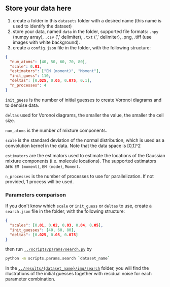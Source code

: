 ## Store your data here

1. create a folder in this `datasets` folder with a desired name (this name is used to identify the dataset)
2. store your data, named `data` in the folder, supported file formats: `.npy` (numpy array), `.csv` (',' delimiter), `.txt` (',' delimiter), .png, .tiff (use images with white background).
3. create a `config.json` file in the folder, with the following structure:
   <!--add that it is used only for the initialization 4. (optional) store `kernel` in the folder, supported file formats: `.npy`. It should be the same size as `data`. If not provided the normal distribution with `scale` will be used. Only for initialization. -->
   <!-- 4. explain how to set kernel_bandwidth i.e scale -->

```json
{
  "num_atoms": [40, 50, 60, 70, 80],
  "scale": 0.01,
  "estimators": ["EM (moment)", "Moment"],
  "init_guess": 110,
  "deltas": [0.025, 0.05, 0.075, 0.1],
  "n_processes": 4
}
```

<!-- explain the algorithm
that algorithm works well only for small amount of points, that's why first we segment the image via Voronoi cells, using delta.
Then Estimations are made for each sub domain. -->

`init_guess` is the number of initial guesses to create Voronoi diagrams and to denoise data.

`deltas` used for Voronoi diagrams, the smaller the value, the smaller the cell size.

`num_atoms` is the number of mixture components.

`scale` is the standard deviation of the normal distribution, which is used as a convolution kernel in the data. Note that the data space is [0,1]^2

`estimators` are the estimators used to estimate the locations of the Gaussian mixture components (i.e. molecule locations).
The supported estimators are: `EM (moment)`, `EM (mode)`, `Moment`.

`n_processes` is the number of processes to use for parallelization. If not provided, 1 process will be used.

### Parameters comparison

If you don't know which `scale` or `init_guess` or `deltas` to use, create a `search.json` file in the folder, with the following structure:

```json
{
  "scales": [0.01, 0.02, 0.03, 0.04, 0.05],
  "init_guesses": [40, 60, 80],
  "deltas": [0.025, 0.05, 0.075]
}
```

then run [`../scripts/params/search.py`](../scripts/params/search.py) by

```sh
python -m scripts.params.search `dataset_name`
```

In the [`../results/{dataset_name}/img/search`](../results) folder, you will find the illustrations of the initial guesses together with residual noise for each parameter combination.
